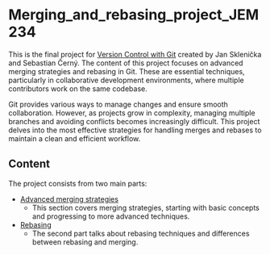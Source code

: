 # Merging_and_rebasing_project_JEM234
This is the final project for [Version Control with Git](https://is.cuni.cz/studium/predmety/index.php?id=d4fc1a28757fa7cb0535480204a94045&tid=&do=predmet&kod=JEM234&skr=2024) created by Jan Sklenička and Sebastian Černý. The content of this project focuses on advanced merging strategies and rebasing in Git. These are essential techniques, particularly in collaborative development environments, where multiple contributors work on the same codebase.

Git provides various ways to manage changes and ensure smooth collaboration. However, as projects grow in complexity, managing multiple branches and avoiding conflicts becomes increasingly difficult. This project delves into the most effective strategies for handling merges and rebases to maintain a clean and efficient workflow.

## Content
The project consists from two main parts:
* [Advanced merging strategies](./Merging_approaches.md)
  * This section covers merging strategies, starting with basic concepts and progressing to more advanced techniques.
* [Rebasing](./Rebasing.md)
  * The second part talks about rebasing techniques and differences between rebasing and merging.



